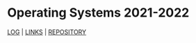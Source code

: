 ---
---
# Operating Systems 2021-2022
[LOG](TXT\mylog.txt) | [LINKS]() | [REPOSITORY](https://github.com/Fael31/os212)
